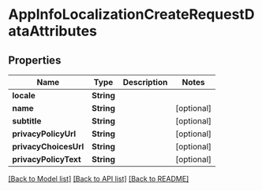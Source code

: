 # AppInfoLocalizationCreateRequestDataAttributes

## Properties
Name | Type | Description | Notes
------------ | ------------- | ------------- | -------------
**locale** | **String** |  | 
**name** | **String** |  | [optional] 
**subtitle** | **String** |  | [optional] 
**privacyPolicyUrl** | **String** |  | [optional] 
**privacyChoicesUrl** | **String** |  | [optional] 
**privacyPolicyText** | **String** |  | [optional] 

[[Back to Model list]](../README.md#documentation-for-models) [[Back to API list]](../README.md#documentation-for-api-endpoints) [[Back to README]](../README.md)


